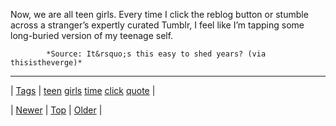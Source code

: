 <!--
title: Now, we are all teen girls. Every time I click the reblog button or stumble across a stranger&rsquo;s expertly curated Tumblr, I feel like I&rsquo;m tapping some long-buried version of my teenage self.
date: 2020-06-28T15:27:00.186Z
tags: teen, girls, time, click, quote
-->




Now, we are all teen girls. Every time I click the reblog button or stumble across a stranger’s expertly curated Tumblr, I feel like I’m tapping some long-buried version of my teenage self.

            *Source: It&rsquo;s this easy to shed years? (via thisistheverge)*

<!--BOTTOM-POST-NAVIGATION-->
---

| [Tags](tags.md) | [teen](tag-teen.md) [girls](tag-girls.md) [time](tag-time.md) [click](tag-click.md) [quote](tag-quote.md) |

| [Newer](65794430463.md) | [Top](index.md) | [Older](65898480738.md) |